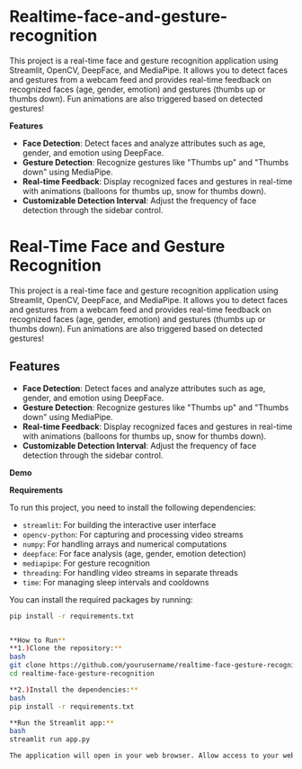 # Realtime-face-and-gesture-recognition

This project is a real-time face and gesture recognition application using Streamlit, OpenCV, DeepFace, and MediaPipe. It allows you to detect faces and gestures from a webcam feed and provides real-time feedback on recognized faces (age, gender, emotion) and gestures (thumbs up or thumbs down). Fun animations are also triggered based on detected gestures!

**Features**

- **Face Detection**: Detect faces and analyze attributes such as age, gender, and emotion using DeepFace.
- **Gesture Detection**: Recognize gestures like "Thumbs up" and "Thumbs down" using MediaPipe.
- **Real-time Feedback**: Display recognized faces and gestures in real-time with animations (balloons for thumbs up, snow for thumbs down).
- **Customizable Detection Interval**: Adjust the frequency of face detection through the sidebar control.

# Real-Time Face and Gesture Recognition

This project is a real-time face and gesture recognition application using Streamlit, OpenCV, DeepFace, and MediaPipe. It allows you to detect faces and gestures from a webcam feed and provides real-time feedback on recognized faces (age, gender, emotion) and gestures (thumbs up or thumbs down). Fun animations are also triggered based on detected gestures!

## Features

- **Face Detection**: Detect faces and analyze attributes such as age, gender, and emotion using DeepFace.
- **Gesture Detection**: Recognize gestures like "Thumbs up" and "Thumbs down" using MediaPipe.
- **Real-time Feedback**: Display recognized faces and gestures in real-time with animations (balloons for thumbs up, snow for thumbs down).
- **Customizable Detection Interval**: Adjust the frequency of face detection through the sidebar control.

**Demo**

**Requirements**

To run this project, you need to install the following dependencies:

- `streamlit`: For building the interactive user interface
- `opencv-python`: For capturing and processing video streams
- `numpy`: For handling arrays and numerical computations
- `deepface`: For face analysis (age, gender, emotion detection)
- `mediapipe`: For gesture recognition
- `threading`: For handling video streams in separate threads
- `time`: For managing sleep intervals and cooldowns

You can install the required packages by running:

```bash
pip install -r requirements.txt


**How to Run**
**1.)Clone the repository:**
bash
git clone https://github.com/yourusername/realtime-face-gesture-recognition.git
cd realtime-face-gesture-recognition

**2.)Install the dependencies:**
bash
pip install -r requirements.txt

**Run the Streamlit app:**
bash
streamlit run app.py

The application will open in your web browser. Allow access to your webcam to start recognizing faces and gestures in real-time.
